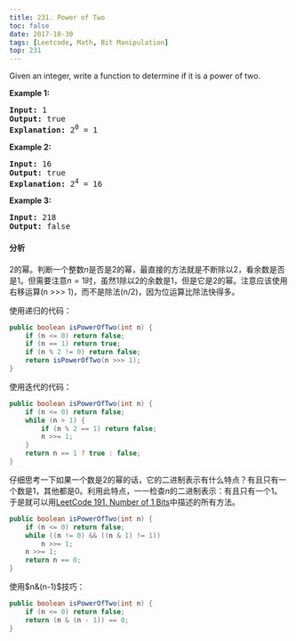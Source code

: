 ```yaml
---
title: 231. Power of Two
toc: false
date: 2017-10-30
tags: [Leetcode, Math, Bit Manipulation]
top: 231
---
```


Given an integer, write a function to determine if it is a power of two.

<p><strong>Example 1:</strong></p>

<pre><strong>Input:</strong> 1
<strong>Output:</strong> true 
<strong>Explanation: </strong>2<sup>0</sup>&nbsp;= 1
</pre>

<p><strong>Example 2:</strong></p>

<pre><strong>Input:</strong> 16
<strong>Output:</strong> true
<strong>Explanation: </strong>2<sup>4</sup>&nbsp;= 16</pre>

<p><strong>Example 3:</strong></p>

<pre><strong>Input:</strong> 218
<strong>Output:</strong> false</pre>
</div>


#### 分析

2的幂。判断一个整数$n$是否是2的幂，最直接的方法就是不断除以2，看余数是否是1。但需要注意$n=1$时，虽然1除以2的余数是1，但是它是2的幂。注意应该使用右移运算(n >>> 1)，而不是除法(n/2)，因为位运算比除法快得多。


使用递归的代码：

```Java
public boolean isPowerOfTwo(int n) {
    if (n <= 0) return false;
    if (n == 1) return true;
    if (n % 2 != 0) return false;
    return isPowerOfTwo(n >>> 1);
}
```

使用迭代的代码：


```Java
public boolean isPowerOfTwo(int n) {
    if (n <= 0) return false;
    while (n > 1) {
        if (n % 2 == 1) return false;
        n >>= 1;
    }
    return n == 1 ? true : false;
}
```

仔细思考一下如果一个数是2的幂的话，它的二进制表示有什么特点？有且只有一个数是1，其他都是0。利用此特点，一一检查$n$的二进制表示：有且只有一个1。于是就可以用[LeetCode 191. Number of 1 Bits](http://localhost/wiki/2017/10/30/Leetcode-191-Number-of-1-Bits/)中描述的所有方法。


```Java
public boolean isPowerOfTwo(int n) {
    if (n <= 0) return false;
    while ((n != 0) && ((n & 1) != 1))
        n >>= 1;
    n >>= 1;
    return n == 0; 
}
```

使用$n&(n-1)$技巧：

```Java
public boolean isPowerOfTwo(int n) {
    if (n <= 0) return false;
    return (n & (n - 1)) == 0; 
}
```